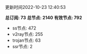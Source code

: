 更新时间2022-10-23 12:40:53

**总订阅: 73**
**总节点: 2140**
**有效节点: 792**
- ss节点: 472
- v2ray节点: 255
- trojan节点: 63
- ssr节点: 2
